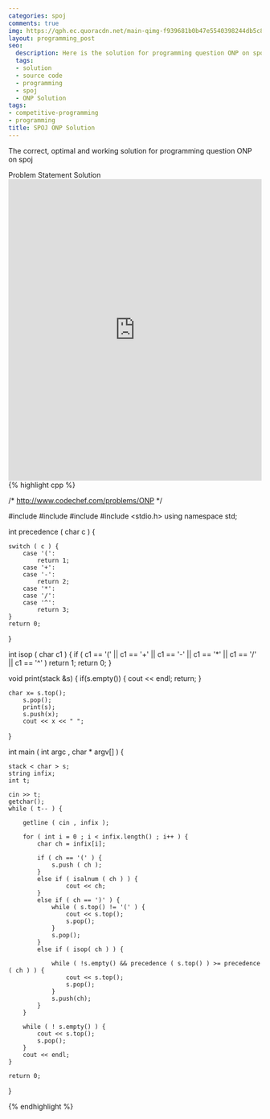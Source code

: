 ```yaml
---
categories: spoj
comments: true
img: https://qph.ec.quoracdn.net/main-qimg-f939681b0b47e5540398244db5c8966f?convert_to_webp=true
layout: programming_post
seo:
  description: Here is the solution for programming question ONP on spoj
  tags:
  - solution
  - source code
  - programming
  - spoj
  - ONP Solution
tags:
- competitive-programming
- programming
title: SPOJ ONP Solution
---
```

The correct, optimal and working solution for programming question ONP on spoj

<div class="ui secondary pointing large menu">
  <a class="grey item" data-tab="problem-statement">
    Problem Statement
  </a>
  <a class="active item grey" data-tab="solution">
    Solution
  </a>
</div>
<div class="ui bottom attached tab" data-tab="problem-statement">
    <iframe src="http://www.spoj.com/problems/ONP/" width="100%" height="600px" style="overflow: scroll; border: none;"></iframe>
</div>
<div class="ui bottom attached active tab" data-tab="solution">
{% highlight cpp %}

/*
http://www.codechef.com/problems/ONP
*/

#include <iostream>
#include <stack>
#include <vector>
#include <stdio.h>
using namespace std;

int precedence ( char c ) {

	switch ( c ) {
		case '(':
			return 1;
		case '+':
		case '-':
			return 2;
		case '*':
		case '/':
		case '^':
			return 3;
	}
	return 0;

}

int isop ( char c1 ) {
	if ( c1 == '(' || c1 == '+' || c1 == '-' || c1 == '*' || c1 == '/' || c1 == '^' )
		return 1;
	return 0;
}

void print(stack<char> &s) {
	if(s.empty()) {
       		cout << endl;
        	return;
    	}

	char x= s.top();
    	s.pop();
    	print(s);
    	s.push(x);
    	cout << x << " ";
}

int main ( int argc , char * argv[] ) {

	stack < char > s;
	string infix;
	int t;

	cin >> t;
	getchar();
	while ( t-- ) {	

		getline ( cin , infix );

		for ( int i = 0 ; i < infix.length() ; i++ ) {
			char ch = infix[i];
	
			if ( ch == '(' ) {
				s.push ( ch );
			}
			else if ( isalnum ( ch ) ) {
					cout << ch;
			}
			else if ( ch == ')' ) {
				while ( s.top() != '(' ) {
					cout << s.top();
					s.pop();
				}
				s.pop();
			}
			else if ( isop( ch ) ) {
	
				while ( !s.empty() && precedence ( s.top() ) >= precedence ( ch ) ) {
					cout << s.top();
					s.pop();
				}
				s.push(ch);
			}
		}
	
		while ( ! s.empty() ) {
			cout << s.top();
			s.pop();
		}
		cout << endl;
	}

	return 0;
}


{% endhighlight %}
</div>
